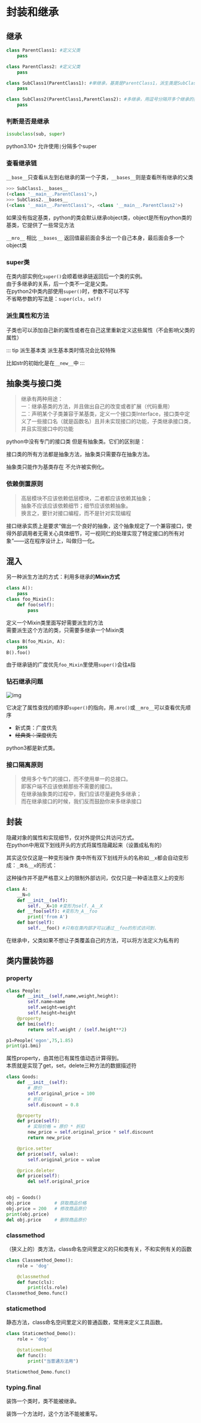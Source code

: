 # 封装和继承

## 继承

```python
class ParentClass1: #定义父类
    pass

class ParentClass2: #定义父类
    pass

class SubClass1(ParentClass1): #单继承，基类是ParentClass1，派生类是SubClass
    pass

class SubClass2(ParentClass1,ParentClass2): #多继承，用逗号分隔开多个继承的类
    pass
```

### 判断是否是继承

```python
issubclass(sub, super)
```

python3.10+ 允许使用`|`分隔多个super

### 查看继承链

`__base__`只查看从左到右继承的第一个子类，`__bases__`则是查看所有继承的父类

```python
>>> SubClass1.__bases__ 
(<class '__main__.ParentClass1'>,)
>>> SubClass2.__bases__
(<class '__main__.ParentClass1'>, <class '__main__.ParentClass2'>)
```

如果没有指定基类，python的类会默认继承object类，object是所有python类的基类，它提供了一些常见方法

`__mro__` 相比 `__bases__` 返回值最前面会多出一个自己本身，最后面会多一个object类

### super类

在类内部实例化`super()`会顺着继承链返回后一个类的实例。    
由于多继承的关系，后一个类不一定是父类。    
在python2中类内部使用`super()`时，参数不可以不写    
不省略参数的写法是：`super(cls, self)`

### 派生属性和方法

子类也可以添加自己新的属性或者在自己这里重新定义这些属性（不会影响父类的属性）

::: tip 派生基本类
派生基本类时情况会比较特殊

比如str的初始化是在`__new__`中
:::

## 抽象类与接口类

> 继承有两种用途：    
> 一：继承基类的方法，并且做出自己的改变或者扩展（代码重用）  
> 二：声明某个子类兼容于某基类，定义一个接口类Interface，接口类中定义了一些接口名（就是函数名）且并未实现接口的功能，子类继承接口类，并且实现接口中的功能

python中没有专门的接口类 但是有抽象类。它们的区别是：

接口类的所有方法都是抽象方法，抽象类只需要存在抽象方法。

抽象类只能作为基类存在 不允许被实例化。

### **依赖倒置原则**

> 高层模块不应该依赖低层模块，二者都应该依赖其抽象；    
> 抽象不应该应该依赖细节；细节应该依赖抽象。    
> 换言之，要针对接口编程，而不是针对实现编程

接口继承实质上是要求“做出一个良好的抽象，这个抽象规定了一个兼容接口，使得外部调用者无需关心具体细节，可一视同仁的处理实现了特定接口的所有对象”——这在程序设计上，叫做归一化。

## 混入

另一种派生方法的方式：利用多继承的**Mixin方式**

```python
class A():
    pass
class foo_Mixin():
    def foo(self):
        pass
```

定义一个Mixin类里面写好需要派生的方法    
需要派生这个方法的类，只需要多继承一个Mixin类

```python
class B(foo_Mixin, A):
    pass
B().foo()
```

由于继承链的广度优先`foo_Mixin`里使用`super()`会往`A`指

### 钻石继承问题

![img](../.vuepress/public/img/oop1.jpg)

它决定了属性查找的顺序即`super()`的指向，用`.mro()`或`__mro__`可以查看优先顺序

- 新式类：广度优先
- ~~经典类：深度优先~~

python3都是新式类。

### 接口隔离原则

> 使用多个专门的接口，而不使用单一的总接口。    
> 即客户端不应该依赖那些不需要的接口。    
> 在继承抽象类的过程中，我们应该尽量避免多继承；     
> 而在继承接口的时候，我们反而鼓励你来多继承接口 

## 封装

隐藏对象的属性和实现细节，仅对外提供公共访问方式。     
在python中用双下划线开头的方式将属性隐藏起来（设置成私有的）

其实这仅仅这是一种变形操作
类中所有双下划线开头的名称如`__x`都会自动变形成：`_类名__x`的形式：

这种操作并不是严格意义上的限制外部访问，仅仅只是一种语法意义上的变形

```python
class A:
    __N=0
    def __init__(self):
        self.__X=10 #变形为self._A__X
    def __foo(self): #变形为_A__foo
        print('from A')
    def bar(self):
        self.__foo() #只有在类内部才可以通过__foo的形式访问到.
```

在继承中，父类如果不想让子类覆盖自己的方法，可以将方法定义为私有的

## 类内置装饰器

### property

```python
class People:
    def __init__(self,name,weight,height):
        self.name=name
        self.weight=weight
        self.height=height
    @property
    def bmi(self):
        return self.weight / (self.height**2)

p1=People('egon',75,1.85)
print(p1.bmi)
```

属性property，由其他已有属性值动态计算得到。    
本质就是实现了get，set，delete三种方法的数据描述符

```python
class Goods:
    def __init__(self):
        # 原价
        self.original_price = 100
        # 折扣
        self.discount = 0.8

    @property
    def price(self):
        # 实际价格 = 原价 * 折扣
        new_price = self.original_price * self.discount
        return new_price

    @price.setter
    def price(self, value):
        self.original_price = value

    @price.deleter
    def price(self):
        del self.original_price


obj = Goods()
obj.price         # 获取商品价格
obj.price = 200   # 修改商品原价
print(obj.price)
del obj.price     # 删除商品原价
```

### classmethod

（狭义上的）类方法，class命名空间里定义的只和类有关，不和实例有关的函数

```python
class Classmethod_Demo():
    role = 'dog'

    @classmethod
    def func(cls):
        print(cls.role)
Classmethod_Demo.func()
```

### staticmethod

静态方法，class命名空间里定义的普通函数，常用来定义工具函数。

```python
class Staticmethod_Demo():
    role = 'dog'

    @staticmethod
    def func():
        print("当普通方法用")

Staticmethod_Demo.func()
```

### typing.final

装饰一个类时，类不能被继承。

装饰一个方法时，这个方法不能被重写。